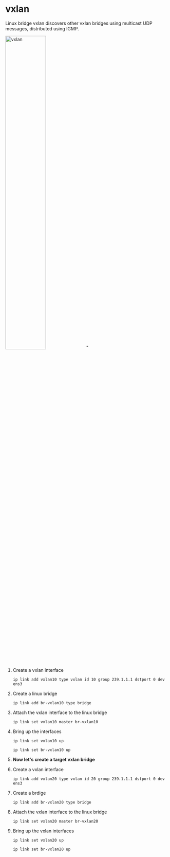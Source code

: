 # vxlan 

Linux bridge vxlan discovers other vxlan bridges using multicast UDP messages, distributed using IGMP.

<img src="https://labs.alta3.com/courses/sd-wan/images/vxlan/Slide1.PNG" alt="vxlan" width="50%" >"


1. Create a vxlan interface

    `ip link add vxlan10 type vxlan id 10 group 239.1.1.1 dstport 0 dev ens3`
    
0. Create a linux bridge    

    `ip link add br-vxlan10 type bridge`

0. Attach the vxlan interface to the linux bridge

    `ip link set vxlan10 master br-vxlan10`
    
0. Bring up the interfaces
 
    `ip link set vxlan10 up`
    
    `ip link set br-vxlan10 up`
    

0. **Now let's create a target vxlan bridge**

0. Create a vxlan interface

    `ip link add vxlan20 type vxlan id 20 group 239.1.1.1 dstport 0 dev ens3`

0. Create a brdige

    `ip link add br-vxlan20 type bridge`
    
0. Attach the vxlan interface to the linux bridge

    `ip link set vxlan20 master br-vxlan20`

0. Bring up the vxlan interfaces
    
    `ip link set vxlan20 up`
    
    `ip link set br-vxlan20 up`
